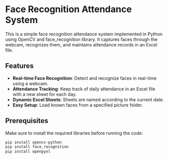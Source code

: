 # Face Recognition Attendance System

This is a simple face recognition attendance system implemented in Python using OpenCV and face_recognition library. It captures faces through the webcam, recognizes them, and maintains attendance records in an Excel file.

## Features

- **Real-time Face Recognition**: Detect and recognize faces in real-time using a webcam.
- **Attendance Tracking**: Keep track of daily attendance in an Excel file with a new sheet for each day.
- **Dynamic Excel Sheets**: Sheets are named according to the current date.
- **Easy Setup**: Load known faces from a specified picture folder.

## Prerequisites

Make sure to install the required libraries before running the code:

```bash
pip install opencv-python
pip install face_recognition
pip install openpyxl
